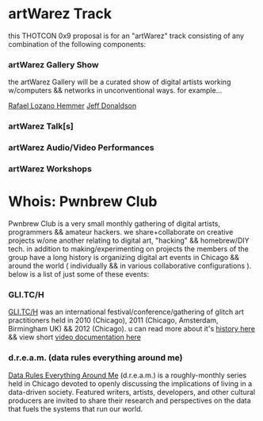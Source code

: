 # artWarez Track

this THOTCON 0x9 proposal is for an "artWarez" track consisting of any combination of the following components:

### artWarez Gallery Show
the artWarez Gallery will be a curated show of digital artists working w/computers && networks in unconventional ways. for example...

[Rafael Lozano Hemmer](http://www.lozano-hemmer.com/level_of_confidence.php)
[Jeff Donaldson](http://glitchaus.com)


### artWarez Talk[s]

### artWarez Audio/Video Performances

### artWarez Workshops


# Whois: Pwnbrew Club

Pwnbrew Club is a very small monthly gathering of digital artists, programmers && amateur hackers. we share+collaborate on creative projects w/one another relating to digital art, "hacking" && homebrew/DIY tech. in addition to making/experimenting on projects the members of the group have a long history is organizing digital art events in Chicago && around the world ( individually && in various collaborative configurations ). below is a list of just some of these events:

### GLI.TC/H
[GLI.TC/H](http://gli.tc/h) was an international festival/conference/gathering of glitch art practitioners held in 2010 (Chicago), 2011 (Chicago, Amsterdam, Birmingham UK) && 2012 (Chicago). u can read more about it's [history here](http://gli.tc/h/faq/) && view short [video documentation here](https://www.youtube.com/watch?v=4hBARzlmXTI&list=PL3228E09A837979FB)

### d.r.e.a.m. (data rules everything around me)
[Data Rules Everything Around Me](http://dataruleseverythingaroundme.net/) (d.r.e.a.m.) is a roughly-monthly series held in Chicago devoted to openly discussing the implications of living in a data-driven society. Featured writers, artists, developers, and other cultural producers are invited to share their research and perspectives on the data that fuels the systems that run our world.

